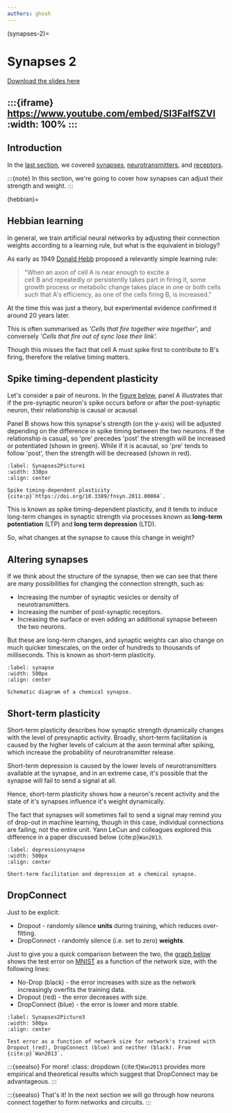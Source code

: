 ```yaml
---
authors: ghosh
---
```


(synapses-2)=
# Synapses 2

[Download the slides here](slides/W2-V1-synapses-2.pptx)

:::{iframe} https://www.youtube.com/embed/SI3FalfSZVI
:width: 100%
:::
---

## Introduction

In the [last section](#synapses1-page), we covered [synapses](#chemical-synapses), [neurotransmitters](#neurotransmitters-paragraph), and [receptors](#receptors). 

:::{note}
In this section, we're going to cover how synapses can adjust their strength and weight.
:::

(hebbian)=
## Hebbian learning

In general, we train artificial neural networks by adjusting their connection weights according to a learning rule, but what is the equivalent in biology?

As early as 1949 [Donald Hebb](https://en.wikipedia.org/wiki/Donald_O._Hebb) proposed a relevantly simple learning rule: 

> "When an axon of cell A is near enough to excite a cell B and repeatedly or persistently takes part in firing it, some growth process or metabolic change takes place in one or both cells such that A's efficiency, as one of the cells firing B, is increased."

At the time this was just a theory, but experimental evidence confirmed it around 20 years later.

This is often summarised as _'Cells that fire together wire together'_, and conversely _'Cells that fire out of sync lose their link'._

Though this misses the fact that cell A must spike first to contribute to B's firing, therefore the relative timing matters. 

## Spike timing-dependent plasticity

Let's consider a pair of neurons. In the [figure below](#Synapses2Picture1), panel A illustrates that if the pre-synaptic neuron's spike occurs before or after the post-synaptic neuron, their relationship is causal or acausal. 

Panel B shows how this synapse's strength (on the y-axis) will be adjusted depending on the difference in spike timing between the two neurons. If the relationship is casual, so 'pre' precedes 'post' the strength will be increased or potentiated (shown in green). While if it is acausal, so 'pre' tends to follow 'post', then the strength will be decreased (shown in red).

```{figure} figures/Synapses2Picture1.jpg
:label: Synapses2Picture1
:width: 330px
:align: center

Spike timing-dependent plasticity {cite:p}`https://doi.org/10.3389/fnsyn.2011.00004`.
```

This is known as spike timing-dependent plasticity, and it tends to induce long-term changes in synaptic strength via processes known as **long-term potentiation** (LTP) and **long term depression** (LTD).

So, what changes at the synapse to cause this change in weight?

## Altering synapses

If we think about the structure of the synapse, then we can see that there are many possibilities for changing the connection strength, such as:

* Increasing the number of synaptic vesicles or density of neurotransmitters.
* Increasing the number of post-synaptic receptors.
* Increasing the surface or even adding an additional synapse between the two neurons.

But these are long-term changes, and synaptic weights can also change on much quicker timescales, on the order of hundreds to thousands of milliseconds. This is known as short-term plasticity.

```{figure} figures/Picture3.png
:label: synapse
:width: 500px
:align: center

Schematic diagram of a chemical synapse.
```

## Short-term plasticity

Short-term plasticity describes how synaptic strength dynamically changes with the level of presynaptic activity. Broadly, short-term facilitation is caused by the higher levels of calcium at the axon terminal after spiking, which increase the probability of neurotransmitter release. 

Short-term depression is caused by the lower levels of neurotransmitters available at the synapse, and in an extreme case, it's possible that the synapse will fail to send a signal at all. 

Hence, short-term plasticity shows how a neuron's recent activity and the state of it's synapses influence it's weight dynamically. 

The fact that synapses will sometimes fail to send a signal may remind you of drop-out in machine learning, though in this case, individual connections are failing, not the entire unit. Yann LeCun and colleagues explored this difference in a paper discussed below {cite:p}`Wan2013`.

```{figure} figures/Synapses2Picture2.png
:label: depressionsynapse
:width: 500px
:align: center

Short-term facilitation and depression at a chemical synapse. 
```

## DropConnect

Just to be explicit:

* Dropout - randomly silence **units** during training, which reduces over-fitting.
* DropConnect - randomly silence (i.e. set to zero) **weights**.

Just to give you a quick comparison between the two, the [graph below](#Synapses2Picture3) shows the test error on [MNIST](https://en.wikipedia.org/wiki/MNIST_database) as a function of the network size, with the following lines:

* No-Drop (black) - the error increases with size as the network increasingly overfits the training data. 
* Dropout (red) - the error decreases with size.
* DropConnect (blue) - the error is lower and more stable.

```{figure} figures/Synapses2Picture3.png
:label: Synapses2Picture3
:width: 500px
:align: center

Test error as a function of network size for network's trained with Dropout (red), DropConnect (blue) and neither (black). From {cite:p}`Wan2013`.  
```
:::{seealso} For more!
:class: dropdown 
{cite:t}`Wan2013` provides more empirical and theoretical results which suggest that DropConnect may be advantageous.
:::

:::{seealso} That's it!
In the next section we will go through how neurons connect together to form networks and circuits.
:::